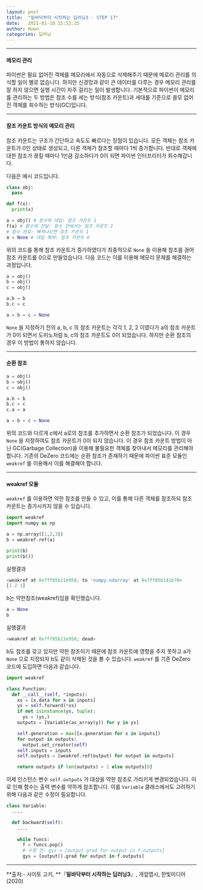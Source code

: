 ```yaml
---
layout: post
title:  "밑바닥부터 시작하는 딥러닝3 - STEP 17"
date:   2021-01-10 15:52:15
author: Hoon
categories: 딥러닝
---
```


----

#### 메모리 관리

파이썬은 필요 없어진 객체를 메모리에서 자동으로 삭제해주기 때문에 메로리 관리를 의식할 일이 별로 없습니다. 하지만 신경망과 같이 큰 데이터를 다루는 경우 메모리 관리를 잘 하지 않으면 실행 시간이 자주 걸리는 일이 발생합니다. 기본적으로 파이썬이 메모리를 관리하는 두 방법은 참조 수를 세는 방식(참조 카운트)과 세대를 기준으로 쓸모 없어진 객체를 회수하는 방식(GC)입니다.

-----

#### 참조 카운트 방식의 메모리 관리

참조 카운트는 구조가 간단하고 속도도 빠르다는 장점이 있습니다. 모든 객체는 참조 카운트가 0인 상태로 생성되고, 다른 객체가 참조할 때마다 1씩 증가합니다. 반대로 객체에 대한 참조가 끊킬 때마다 1만큼 감소하다가 0이 되면 파이썬 인터프리터가 회수해갑니다. 

다음은 예시 코드입니다.

~~~python
class obj:
  pass

def f(x):
  print(x)

a = obj() # 함수에 대입: 참조 카운트 1
f(a) # 함수에 전달: 함수 안에서는 참조 카운트 2
# 함수 완료: 빠져나오면 참조 카운트 1
a = None # 대입 해제: 참조 카운트 0
~~~

위의 코드를 통해 참조 카운트가 증가하였다가 최종적으로 `None` 을 이용해 참조를 끊어 참조 카운트를 0으로 만들었습니다. 다음 코드는 이를 이용해 메모리 문제를 해결하는 과정입니다.

~~~python
a = obj()
b = obj()
c = obj()

a.b = b
b.c = c

a = b = c = None
~~~

`None` 을 지정하기 전의 a, b, c 의 참조 카운트는 각각 1, 2, 2 이였다가 a의 참조 카운트가 0이 되면서 도미노처럼 b, c의 참조 카운트도 0이 되었습니다. 하지만 순환 참조의 경우 이 방법이 통하지 않습니다.

-----

#### 순환 참조

~~~python
a = obj()
b = obj()
c = obj()

a.b = b
b.c = c
c.a = a

a = b = c = None
~~~

위의 코드와 다르게 c에서 a로의 참조를 추가하면서 순환 참조가 되었습니다. 이 경우 `None` 을 지정하여도 참조 카운트가 0이 되지 않습니다. 이 경우 참조 카운트 방법이 아닌 GC(Garbage Collection)을 이용해 불필요한 객체를 찾아내서 메모리를 관리해야 합니다. 기존의 DeZero 코드에는 순환 참조가 존재하기 때문에 파이썬 표준 모듈인 `weakref` 를 이용해서 이를 해결해야 합니다.

----

#### weakref 모듈

`weakref` 를 이용하면 약한 참조를 만들 수 있고, 이를 통해 다른 객체를 참조하되 참조 카운트는 증가시키지 않을 수 있습니다.

~~~python
import weakref
import numpy as np

a = np.array([1,2,3])
b = weakref.ref(a)

print(b)
print(b())
~~~

실행결과

~~~python
<weakref at 0x7ff85b11e958; to 'numpy.ndarray' at 0x7ff85b141b70>
[1 2 3]
~~~

b는 약한참조(weakref)임을 확인했습니다.

~~~python
a = None
b
~~~

실행결과

~~~python
<weakref at 0x7ff85b11e958; dead>
~~~

b도 참조를 갖고 있지만 약한 참조이기 때문에 참조 카운트에 영향을 주지 못하고 a가 `None` 으로 지정되자 b도 같이 삭제된 것을 볼 수 있습니다. `weakref` 를 기존 DeZero 코드에 도입하면 다음과 같습니다.

~~~python
import weakref

class Function:
  def __call__(self, *inputs):
    xs = [x.data for x in inputs]
    ys = self.forward(*xs)
    if not isinstance(ys, tuple):
      ys = (ys,)	
    outputs = [Variable(as_array(y)) for y in ys]

    self.generation = max([x.generation for x in inputs])
    for output in outputs:
      output.set_creator(self)
    self.inputs = inputs
    self.outputs = [weakref.ref(output) for output in outputs]

    return outputs if len(outputs) > 1 else outputs[0]
~~~

이제 인스턴스 변수 `self.outputs` 가 대상을 약한 참조로 가리키게 변경되었습니다. 이로 인해 함수는 출력 변수를 약하게 참조합니다. 이를 `Variable` 클래스에서도 고려하기 위해 다음과 같은 수정이 필요합니다.

~~~python
class Variable:
  ....

  def backward(self):
    ....
    
    while funcs:
      f = funcs.pop()
      # 수정 전: gys = [output.grad for output in f.outputs]
      gys = [output().grad for output in f.outputs] 
~~~

-----

**출처:\- 사이토 고키, **『**밑바닥부터 시작하는 딥러닝3**』, 개앞맵시, 한빛미디어(2020)

